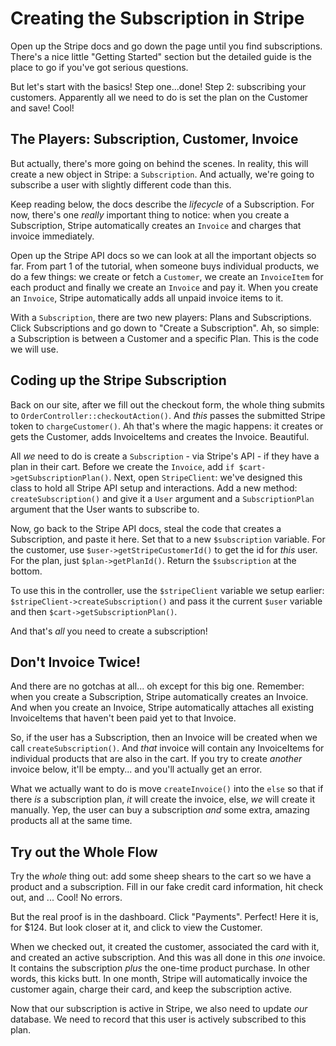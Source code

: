 # Creating the Subscription in Stripe

Open up the Stripe docs and go down the page until you find subscriptions. There's
a nice little "Getting Started" section but the detailed guide is the place to go
if you've got serious questions.

But let's start with the basics! Step one...done! Step 2: subscribing your customers.
Apparently all we need to do is set the plan on the Customer and save! Cool!

## The Players: Subscription, Customer, Invoice

But actually, there's more going on behind the scenes. In reality, this will create
a new object in Stripe: a `Subscription`. And actually, we're going to subscribe
a user with slightly different code than this.

Keep reading below, the docs describe the *lifecycle* of a Subscription. For now,
there's one *really* important thing to notice: when you create a Subscription,
Stripe automatically creates an `Invoice` and charges that invoice immediately.

Open up the Stripe API docs so we can look at all the important objects so far.
From part 1 of the tutorial, when someone buys individual products, we do a few things:
we create or fetch a `Customer`, we create an `InvoiceItem` for each product and
finally we create an `Invoice` and pay it. When you create an `Invoice`, Stripe
automatically adds all unpaid invoice items to it.

With a `Subscription`, there are two new players: Plans and Subscriptions. Click
Subscriptions and go down to "Create a Subscription". Ah, so simple: a Subscription
is between a Customer and a specific Plan. This is the code we will use.

## Coding up the Stripe Subscription

Back on our site, after we fill out the checkout form, the whole thing submits to
`OrderController::checkoutAction()`. And *this* passes the submitted Stripe token
to `chargeCustomer()`. Ah that's where the magic happens: it creates or gets
the Customer, adds InvoiceItems and creates the Invoice. Beautiful.

All *we* need to do is create a `Subscription` - via Stripe's API - if they have a plan
in their cart. Before we create the `Invoice`, add `if $cart->getSubscriptionPlan()`.
Next, open `StripeClient`: we've designed this class to hold all Stripe API setup
and interactions. Add a new method: `createSubscription()` and give it a `User` argument
and a `SubscriptionPlan` argument that the User wants to subscribe to.

Now, go back to the Stripe API docs, steal the code that creates a Subscription,
and paste it here. Set that to a new `$subscription` variable. For the customer,
use `$user->getStripeCustomerId()` to get the id for *this* user. For the plan, just
`$plan->getPlanId()`. Return the `$subscription` at the bottom.

To use this in the controller, use the `$stripeClient` variable we setup earlier:
`$stripeClient->createSubscription()` and pass it the current `$user` variable and
then `$cart->getSubscriptionPlan()`.

And that's *all* you need to create a subscription!

## Don't Invoice Twice!

And there are no gotchas at all... oh except for this big one. Remember: when you
create a Subscription, Stripe automatically creates an Invoice. And when you create
an Invoice, Stripe automatically attaches all existing InvoiceItems that haven't
been paid yet to that Invoice.

So, if the user has a Subscription, then an Invoice will be created when we call
`createSubscription()`. And *that* invoice will contain any InvoiceItems for
individual products that are also in the cart. If you try to create *another* invoice
below, it'll be empty... and you'll actually get an error.

What we actually want to do is move `createInvoice()` into the `else` so that if
there *is* a subscription plan, *it* will create the invoice, else, *we* will create
it manually. Yep, the user can buy a subscription *and* some extra, amazing products
all at the same time.

## Try out the Whole Flow

Try the *whole* thing out: add some sheep shears to the cart so we have a product
and a subscription. Fill in our fake credit card information, hit check out, and
... Cool! No errors.

But the real proof is in the dashboard. Click "Payments". Perfect! Here it is, for
$124. But look closer at it, and click to view the Customer. 

When we checked out, it created the customer, associated the card with it, and created
an active subscription. And this was all done in this *one* invoice. It contains
the subscription *plus* the one-time product purchase. In other words, this kicks
butt. In one month, Stripe will automatically invoice the customer again, charge
their card, and keep the subscription active.

Now that our subscription is active in Stripe, we also need to update *our* database.
We need to record that this user is actively subscribed to this plan.
